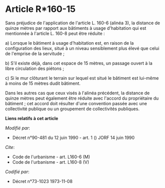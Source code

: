 # Article R*160-15

Sans préjudice de l'application de l'article L. 160-6 (alinéa 3), la distance de quinze mètres par rapport aux bâtiments à
usage d'habitation qui est mentionnée à l'article L. 160-8 peut être réduite :

a) Lorsque le bâtiment à usage d'habitation est, en raison de la configuration des lieux, situé à un niveau sensiblement plus
élevé que celui de l'emprise de la servitude ;

b) S'il existe déjà, dans cet espace de 15 mètres, un passage ouvert à la libre circulation des piétons ;

c) Si le mur clôturant le terrain sur lequel est situé le bâtiment est lui-même à moins de 15 mètres dudit bâtiment.

Dans les autres cas que ceux visés à l'alinéa précédent, la distance de quinze mètres peut également être réduite avec
l'accord du propriétaire du bâtiment ; cet accord doit résulter d'une convention passée avec une collectivité publique ou un
groupement de collectivités publiques.

**Liens relatifs à cet article**

_Modifié par_:

  - Décret n°90-481 du 12 juin 1990 - art. 1 () JORF 14 juin 1990

_Cite_:

  - Code de l'urbanisme - art. L160-6 (M)
  - Code de l'urbanisme - art. L160-8 (V)

_Codifié par_:

  - Décret n°73-1023 1973-11-08
